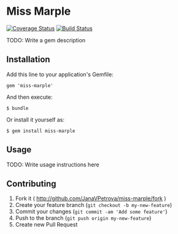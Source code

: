 # Miss Marple
[![Coverage Status](https://coveralls.io/repos/JanaVPetrova/miss-marple/badge.png?branch=develop)](https://coveralls.io/r/JanaVPetrova/miss-marple?branch=develop)
[![Build Status](https://travis-ci.org/JanaVPetrova/miss-marple.png?branch=develop)](https://travis-ci.org/JanaVPetrova/miss-marple)



TODO: Write a gem description

## Installation

Add this line to your application's Gemfile:

    gem 'miss-marple'

And then execute:

    $ bundle

Or install it yourself as:

    $ gem install miss-marple

## Usage

TODO: Write usage instructions here

## Contributing

1. Fork it ( http://github.com/JanaVPetrova/miss-marple/fork )
2. Create your feature branch (`git checkout -b my-new-feature`)
3. Commit your changes (`git commit -am 'Add some feature'`)
4. Push to the branch (`git push origin my-new-feature`)
5. Create new Pull Request
